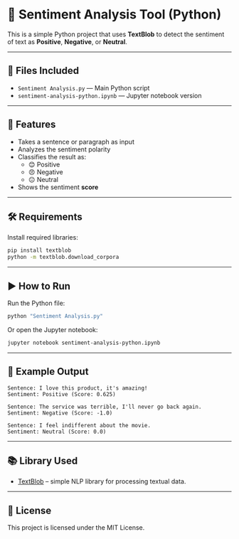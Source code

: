 # 🧠 Sentiment Analysis Tool (Python)

This is a simple Python project that uses **TextBlob** to detect the sentiment of text as **Positive**, **Negative**, or **Neutral**.

---

## 📁 Files Included

- `Sentiment Analysis.py` — Main Python script  
- `sentiment-analysis-python.ipynb` — Jupyter notebook version

---

## 🚀 Features

- Takes a sentence or paragraph as input  
- Analyzes the sentiment polarity  
- Classifies the result as:
  - 😊 Positive  
  - 😠 Negative  
  - 😐 Neutral  
- Shows the sentiment **score**

---

## 🛠 Requirements

Install required libraries:

```bash
pip install textblob
python -m textblob.download_corpora
```

---

## ▶️ How to Run

Run the Python file:
```bash
python "Sentiment Analysis.py"
```

Or open the Jupyter notebook:
```bash
jupyter notebook sentiment-analysis-python.ipynb
```

---

## 🧪 Example Output

```
Sentence: I love this product, it's amazing!
Sentiment: Positive (Score: 0.625)

Sentence: The service was terrible, I'll never go back again.
Sentiment: Negative (Score: -1.0)

Sentence: I feel indifferent about the movie.
Sentiment: Neutral (Score: 0.0)
```

---

## 📚 Library Used

- [TextBlob](https://textblob.readthedocs.io/en/dev/) – simple NLP library for processing textual data.

---

## 📄 License

This project is licensed under the MIT License.
